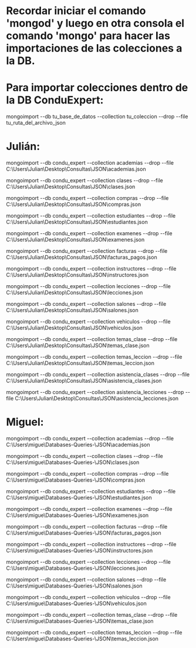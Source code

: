 # Recordar iniciar el comando 'mongod' y luego en otra consola el comando 'mongo' para hacer las importaciones de las colecciones a la DB.

# Para importar colecciones dentro de la DB ConduExpert:
mongoimport --db tu_base_de_datos --collection tu_coleccion --drop --file tu_ruta_del_archivo_json 

# Julián:
mongoimport --db condu_expert --collection academias --drop --file C:\Users\Julian\Desktop\Consultas\JSON\academias.json 

mongoimport --db condu_expert --collection clases --drop --file C:\Users\Julian\Desktop\Consultas\JSON\clases.json 

mongoimport --db condu_expert --collection compras --drop --file C:\Users\Julian\Desktop\Consultas\JSON\compras.json 

mongoimport --db condu_expert --collection estudiantes --drop --file C:\Users\Julian\Desktop\Consultas\JSON\estudiantes.json 

mongoimport --db condu_expert --collection examenes --drop --file C:\Users\Julian\Desktop\Consultas\JSON\examenes.json 

mongoimport --db condu_expert --collection facturas --drop --file C:\Users\Julian\Desktop\Consultas\JSON\facturas_pagos.json 

mongoimport --db condu_expert --collection instructores --drop --file C:\Users\Julian\Desktop\Consultas\JSON\instructores.json 

mongoimport --db condu_expert --collection lecciones --drop --file C:\Users\Julian\Desktop\Consultas\JSON\lecciones.json 

mongoimport --db condu_expert --collection salones --drop --file C:\Users\Julian\Desktop\Consultas\JSON\salones.json 

mongoimport --db condu_expert --collection vehiculos --drop --file C:\Users\Julian\Desktop\Consultas\JSON\vehiculos.json 

mongoimport --db condu_expert --collection temas_clase --drop --file C:\Users\Julian\Desktop\Consultas\JSON\temas_clase.json 

mongoimport --db condu_expert --collection temas_leccion --drop --file C:\Users\Julian\Desktop\Consultas\JSON\temas_leccion.json

mongoimport --db condu_expert --collection asistencia_clases --drop --file C:\Users\Julian\Desktop\Consultas\JSON\asistencia_clases.json 

mongoimport --db condu_expert --collection asistencia_lecciones --drop --file C:\Users\Julian\Desktop\Consultas\JSON\asistencia_lecciones.json 

# Miguel:
mongoimport --db condu_expert --collection academias --drop --file C:\Users\migue\Databases-Queries-\JSON\academias.json 

mongoimport --db condu_expert --collection clases --drop --file C:\Users\migue\Databases-Queries-\JSON\clases.json 

mongoimport --db condu_expert --collection compras --drop --file C:\Users\migue\Databases-Queries-\JSON\compras.json 

mongoimport --db condu_expert --collection estudiantes --drop --file C:\Users\migue\Databases-Queries-\JSON\estudiantes.json 

mongoimport --db condu_expert --collection examenes --drop --file C:\Users\migue\Databases-Queries-\JSON\examenes.json 

mongoimport --db condu_expert --collection facturas --drop --file C:\Users\migue\Databases-Queries-\JSON\facturas_pagos.json 

mongoimport --db condu_expert --collection instructores --drop --file C:\Users\migue\Databases-Queries-\JSON\instructores.json 

mongoimport --db condu_expert --collection lecciones --drop --file C:\Users\migue\Databases-Queries-\JSON\lecciones.json 

mongoimport --db condu_expert --collection salones --drop --file C:\Users\migue\Databases-Queries-\JSON\salones.json 

mongoimport --db condu_expert --collection vehiculos --drop --file C:\Users\migue\Databases-Queries-\JSON\vehiculos.json 

mongoimport --db condu_expert --collection temas_clase --drop --file C:\Users\migue\Databases-Queries-\JSON\temas_clase.json 

mongoimport --db condu_expert --collection temas_leccion --drop --file C:\Users\migue\Databases-Queries-\JSON\temas_leccion.json 

